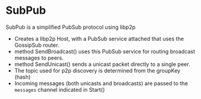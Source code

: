 # SubPub

SubPub is a simplified PubSub protocol using libp2p

* Creates a libp2p Host, with a PubSub service attached that uses the GossipSub router.
* method SendBroadcast() uses this PubSub service for routing broadcast messages to peers.
* method SendUnicast() sends a unicast packet directly to a single peer.
* The topic used for p2p discovery is determined from the groupKey (hash)
* Incoming messages (both unicasts and broadcasts) are passed to the `messages` channel indicated in Start()

